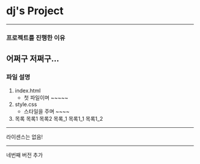 # dj's Project
-----------
### 프로젝트를 진행한 이유
어쩌구 저쩌구...
------------------
### 파일 설명
1. index.html
    - 첫 파일이며 ~~~~~
2. style.css
    - 스타일을 주며 ~~~~
1. 목록
    목록1
    목록2
목록_1
    목록1_1
    목록1_2

----------

라이센스는 없음!

--------------
네번째 버전 추가
